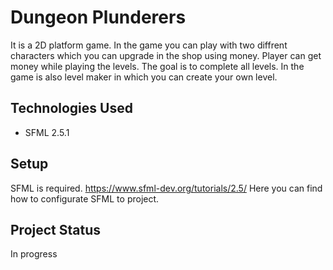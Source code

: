 # Dungeon Plunderers
It is a 2D platform game. In the game you can play with two diffrent characters which you can upgrade in the shop using money. Player can get money while playing the levels. The goal is to complete all levels. In the game is also level maker in which you can create your own level. 

## Technologies Used
- SFML 2.5.1

## Setup
SFML is required. 
https://www.sfml-dev.org/tutorials/2.5/ Here you can find how to configurate SFML to project.

## Project Status
In progress

